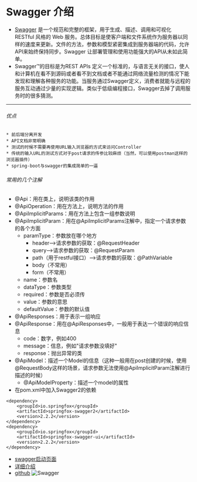 # Swagger 介绍
* [Swagger](https://swagger.io/) 是一个规范和完整的框架，用于生成、描述、调用和可视化 RESTful 风格的 Web 服务。总体目标是使客户端和文件系统作为服务器以同样的速度来更新。文件的方法，参数和模型紧密集成到服务器端的代码，允许API来始终保持同步。Swagger 让部署管理和使用功能强大的API从未如此简单。
* Swagger™的目标是为REST APIs 定义一个标准的，与语言无关的接口，使人和计算机在看不到源码或者看不到文档或者不能通过网络流量检测的情况下能发现和理解各种服务的功能。当服务通过Swagger定义，消费者就能与远程的服务互动通过少量的实现逻辑。类似于低级编程接口，Swagger去掉了调用服务时的很多猜测。 
***
###### 优点
    * 前后端分离开发
    * API文档非常明确
    * 测试的时候不需要再使用URL输入浏览器的方式来访问Controller
    * 传统的输入URL的测试方式对于post请求的传参比较麻烦（当然，可以使用postman这样的浏览器插件）
    * spring-boot与swagger的集成简单的一逼
###### 常用的几个注解
* @Api：用在类上，说明该类的作用
* @ApiOperation：用在方法上，说明方法的作用
* @ApiImplicitParams：用在方法上包含一组参数说明
* @ApiImplicitParam：用在@ApiImplicitParams注解中，指定一个请求参数的各个方面
    * paramType：参数放在哪个地方
        * header-->请求参数的获取：@RequestHeader
        * query-->请求参数的获取：@RequestParam
        * path（用于restful接口）-->请求参数的获取：@PathVariable
        * body（不常用）
        * form（不常用）
    * name：参数名
    * dataType：参数类型
    * required：参数是否必须传
    * value：参数的意思
    * defaultValue：参数的默认值
* @ApiResponses：用于表示一组响应
* @ApiResponse：用在@ApiResponses中，一般用于表达一个错误的响应信息
    * code：数字，例如400
    * message：信息，例如"请求参数没填好"
    * response：抛出异常的类
* @ApiModel：描述一个Model的信息（这种一般用在post创建的时候，使用@RequestBody这样的场景，请求参数无法使用@ApiImplicitParam注解进行描述的时候）
    * @ApiModelProperty：描述一个model的属性
* 在pom.xml中加入Swagger2的依赖
```maven
<dependency>
    <groupId>io.springfox</groupId>
    <artifactId>springfox-swagger2</artifactId>
    <version>2.2.2</version>
</dependency>
<dependency>
    <groupId>io.springfox</groupId>
    <artifactId>springfox-swagger-ui</artifactId>
    <version>2.2.2</version>
</dependency>
```
* [swagger启动页面](http://localhost:8001/swagger-ui.html)
* [详细介绍](http://blog.didispace.com/springbootswagger2/)
* [github](https://github.com/swagger-api/swagger-core/wiki/Annotations#apimodel)
![Swagger](http://blog.didispace.com/springbootswagger2/#lg=1&slide=0)